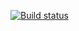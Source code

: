 [![Build status](https://ci.appveyor.com/api/projects/status/03ha2wdbakist9t9/branch/master?svg=true)](https://ci.appveyor.com/project/YuliaYuzhakova/deliverycard/branch/master)